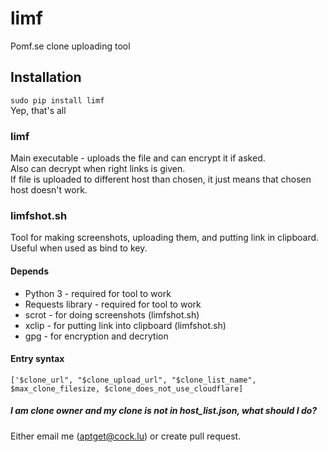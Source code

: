 # limf 
Pomf.se clone uploading tool
## Installation 
`sudo pip install limf`  
Yep, that's all
### limf
Main executable - uploads the file and can encrypt it if asked.  
Also can decrypt when right links is given.  
If file is uploaded to different host than chosen, it
just means that chosen host doesn't work.
### limfshot.sh 
Tool for making screenshots, uploading them, and putting link in clipboard.
Useful when used as bind to key.
#### Depends
* Python 3 - required for tool to work
* Requests library - required for tool to work
* scrot - for doing screenshots (limfshot.sh)
* xclip - for putting link into clipboard (limfshot.sh)
* gpg - for encryption and decrytion  

#### Entry syntax 
`['$clone_url", "$clone_upload_url", "$clone_list_name", $max_clone_filesize, $clone_does_not_use_cloudflare]`  

##### I am clone owner and my clone is not in host_list.json, what should I do?
Either email me (aptget@cock.lu) or create pull request. 
